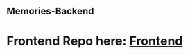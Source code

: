 ## Memories-Backend

# Frontend Repo here: [Frontend](https://github.com/JaredBrown1/memories-frontend)
